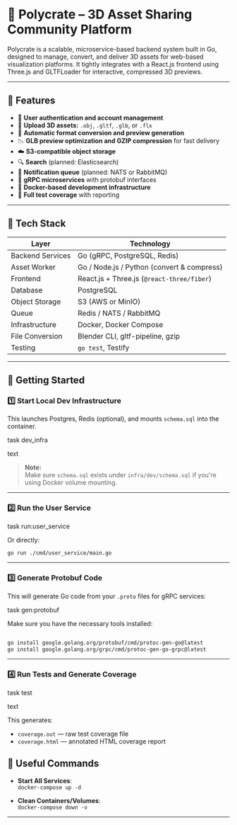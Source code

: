 # 🧩 Polycrate – 3D Asset Sharing Community Platform

Polycrate is a scalable, microservice-based backend system built in Go, designed to manage, convert, and deliver 3D assets for web-based visualization platforms. It tightly integrates with a React.js frontend using Three.js and GLTFLoader for interactive, compressed 3D previews.

---

## 🧱 Features

- 👤 **User authentication and account management**
- 📁 **Upload 3D assets:** `.obj`, `.gltf`, `.glb`, or `.flx`
- 🔄 **Automatic format conversion and preview generation**
- 📉 **GLB preview optimization and GZIP compression** for fast delivery
- ☁️ **S3-compatible object storage**
- 🔍 **Search** (planned: Elasticsearch)
- 📨 **Notification queue** (planned: NATS or RabbitMQ)
- 💬 **gRPC microservices** with protobuf interfaces
- 🐳 **Docker-based development infrastructure**
- 🧪 **Full test coverage** with reporting

---

## 🧰 Tech Stack

| Layer            | Technology                                      |
|------------------|-------------------------------------------------|
| Backend Services | Go (gRPC, PostgreSQL, Redis)                    |
| Asset Worker     | Go / Node.js / Python (convert & compress)      |
| Frontend         | React.js + Three.js (`@react-three/fiber`)      |
| Database         | PostgreSQL                                      |
| Object Storage   | S3 (AWS or MinIO)                               |
| Queue            | Redis / NATS / RabbitMQ                         |
| Infrastructure   | Docker, Docker Compose                          |
| File Conversion  | Blender CLI, gltf-pipeline, gzip                |
| Testing          | `go test`, Testify                              |

---
## 🚀 Getting Started

### 1️⃣ Start Local Dev Infrastructure

This launches Postgres, Redis (optional), and mounts `schema.sql` into the container.

task dev_infra

text

> **Note:**  
> Make sure `schema.sql` exists under `infra/dev/schema.sql` if you're using Docker volume mounting.

---

### 2️⃣ Run the User Service

task run:user_service


Or directly:
```bash
go run ./cmd/user_service/main.go
```


---

### 3️⃣ Generate Protobuf Code

This will generate Go code from your `.proto` files for gRPC services:

task gen:protobuf


Make sure you have the necessary tools installed:

```bash

go install google.golang.org/protobuf/cmd/protoc-gen-go@latest
go install google.golang.org/grpc/cmd/protoc-gen-go-grpc@latest
```
---

### 4️⃣ Run Tests and Generate Coverage

task test

text

This generates:
- `coverage.out` — raw test coverage file
- `coverage.html` — annotated HTML coverage report

## 🔗 Useful Commands

- **Start All Services**:  
  `docker-compose up -d`

- **Clean Containers/Volumes**:  
  `docker-compose down -v`

---